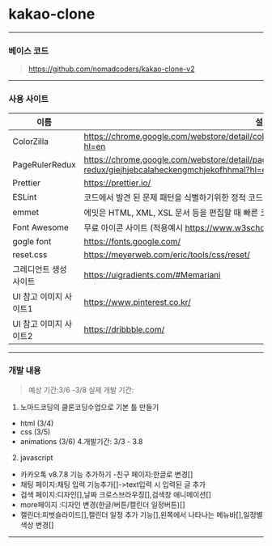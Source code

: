 # kakao-clone

---

### 베이스 코드

> https://github.com/nomadcoders/kakao-clone-v2

---

### 사용 사이트

| 이름                   | 설명                                                                                              |
| ---------------------- | ------------------------------------------------------------------------------------------------- |
| ColorZilla             | https://chrome.google.com/webstore/detail/colorzilla/bhlhnicpbhignbdhedgjhgdocnmhomnp?hl=en       |
| PageRulerRedux         | https://chrome.google.com/webstore/detail/page-ruler-redux/giejhjebcalaheckengmchjekofhhmal?hl=en |
| Prettier               | https://prettier.io/                                                                              |
| ESLint                 | 코드에서 발견 된 문제 패턴을 식별하기위한 정적 코드 분석 도구                                     |
| emmet                  | 에밋은 HTML, XML, XSL 문서 등을 편집할 때 빠른 코딩을 위해 사용하는 플러그인이다.                 |
| Font Awesome           | 무료 아이콘 사이트 (적용예시 https://www.w3schools.com/icons/fontawesome5_intro.asp )             |
| gogle font             | https://fonts.google.com/                                                                         |
| reset.css              | https://meyerweb.com/eric/tools/css/reset/​                                                       |
| 그레디언트 생성 사이트 | https://uigradients.com/#Memariani                                                                |
| UI 참고 이미지 사이트1 | https://www.pinterest.co.kr/                                                                      |
| UI 참고 이미지 사이트2 | https://dribbble.com/                                                                             |

---

### 개발 내용

> 예상 기간:3/6 -3/8
> 실제 개발 기간:

1. 노마드코딩의 클론코딩수업으로 기본 틀 만들기

- html (3/4)
- css (3/5)
- animations (3/6) 4.개발기간: 3/3 - 3.8

2. javascript

- 카카오톡 v8.7.8 기능 추가하기 -친구 페이지:한글로 변경[]
- 채팅 페이지:채팅 입력 기능추가[]->text입력 시 입력된 글 추가
- 검색 페이지:디자인[],날짜 크로스브라우징[],검색창 애니메이션[]
- more페이지 :디자인 변경(한글/버튼/캘린더 일정버튼)[]
- 캘린더:피벗슬라이드[],캘린더 일정 추가 기능[],왼쪽에서 나타나는 메뉴바[],일정별 색상 변경[]

---
